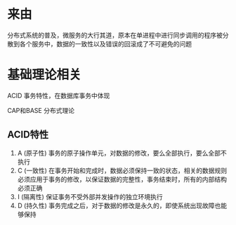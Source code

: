 # 来由

分布式系统的普及，微服务的大行其道，原本在单进程中进行同步调用的程序被分散到各个服务中，数据的一致性以及错误的回滚成了不可避免的问题

# 基础理论相关

ACID 事务特性，在数据库事务中体现

CAP和BASE 分布式理论

## ACID特性
1. A (原子性) 事务的原子操作单元，对数据的修改，要么全部执行，要么全部不执行
2. C (一致性) 在事务开始和完成时，数据必须保持一致的状态，相关的数据规则必须应用于事务的修改，以保证数据的完整性，事务结束时，所有的内部结构必须正确
3. I (隔离性) 保证事务不受外部并发操作的独立环境执行
4. D (持久性) 事务完成之后，对于数据的修改是永久的，即使系统出现故障也能够保持